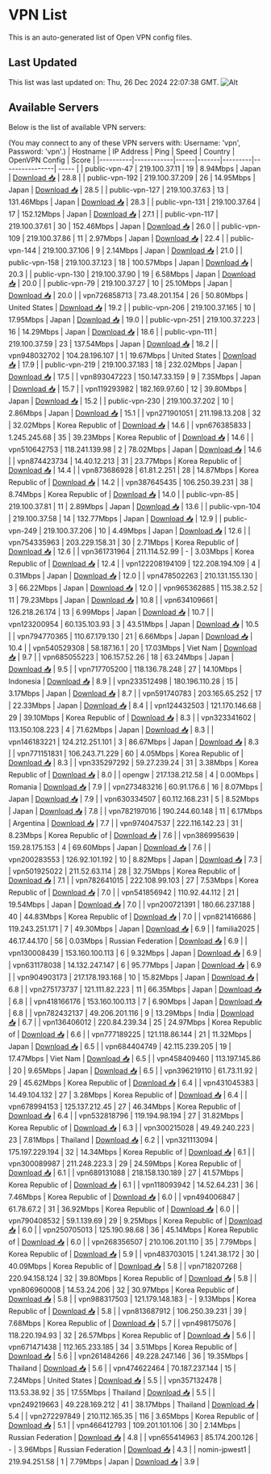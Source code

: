 # VPN List

This is an auto-generated list of Open VPN config files.

## Last Updated

This list was last updated on: Thu, 26 Dec 2024 22:07:38 GMT.
![Alt](https://repobeats.axiom.co/api/embed/186b98318ef1479477931607c1ad7d823f12451f.svg "Repobeats analytics image")

## Available Servers

Below is the list of available VPN servers:

(You may connect to any of these VPN servers with: Username: 'vpn', Password: 'vpn'.)
| Hostname | IP Address | Ping | Speed | Country | OpenVPN Config | Score |
|----------|------------|------|-------|---------|----------------| ----- |
| public-vpn-47 | 219.100.37.11 | 19 | 8.94Mbps | Japan | [Download 📥](./configs/server_0_JP.ovpn) | 28.8 |
| public-vpn-192 | 219.100.37.209 | 26 | 14.95Mbps | Japan | [Download 📥](./configs/server_1_JP.ovpn) | 28.5 |
| public-vpn-127 | 219.100.37.63 | 13 | 131.46Mbps | Japan | [Download 📥](./configs/server_2_JP.ovpn) | 28.3 |
| public-vpn-131 | 219.100.37.64 | 17 | 152.12Mbps | Japan | [Download 📥](./configs/server_3_JP.ovpn) | 27.1 |
| public-vpn-117 | 219.100.37.61 | 30 | 152.46Mbps | Japan | [Download 📥](./configs/server_4_JP.ovpn) | 26.0 |
| public-vpn-109 | 219.100.37.86 | 11 | 2.97Mbps | Japan | [Download 📥](./configs/server_5_JP.ovpn) | 22.4 |
| public-vpn-144 | 219.100.37.106 | 9 | 2.14Mbps | Japan | [Download 📥](./configs/server_6_JP.ovpn) | 21.0 |
| public-vpn-158 | 219.100.37.123 | 18 | 100.57Mbps | Japan | [Download 📥](./configs/server_7_JP.ovpn) | 20.3 |
| public-vpn-130 | 219.100.37.90 | 19 | 6.58Mbps | Japan | [Download 📥](./configs/server_8_JP.ovpn) | 20.0 |
| public-vpn-79 | 219.100.37.27 | 10 | 25.10Mbps | Japan | [Download 📥](./configs/server_9_JP.ovpn) | 20.0 |
| vpn726858713 | 73.48.201.154 | 26 | 50.80Mbps | United States | [Download 📥](./configs/server_10_US.ovpn) | 19.2 |
| public-vpn-206 | 219.100.37.165 | 10 | 17.95Mbps | Japan | [Download 📥](./configs/server_11_JP.ovpn) | 19.0 |
| public-vpn-251 | 219.100.37.223 | 16 | 14.29Mbps | Japan | [Download 📥](./configs/server_12_JP.ovpn) | 18.6 |
| public-vpn-111 | 219.100.37.59 | 23 | 137.54Mbps | Japan | [Download 📥](./configs/server_13_JP.ovpn) | 18.2 |
| vpn948032702 | 104.28.196.107 | 1 | 19.67Mbps | United States | [Download 📥](./configs/server_14_US.ovpn) | 17.9 |
| public-vpn-219 | 219.100.37.183 | 18 | 232.02Mbps | Japan | [Download 📥](./configs/server_15_JP.ovpn) | 17.5 |
| vpn893047223 | 150.147.33.159 | 9 | 7.35Mbps | Japan | [Download 📥](./configs/server_16_JP.ovpn) | 15.7 |
| vpn119293982 | 182.169.97.60 | 12 | 39.80Mbps | Japan | [Download 📥](./configs/server_17_JP.ovpn) | 15.2 |
| public-vpn-230 | 219.100.37.202 | 10 | 2.86Mbps | Japan | [Download 📥](./configs/server_18_JP.ovpn) | 15.1 |
| vpn271901051 | 211.198.13.208 | 32 | 32.02Mbps | Korea Republic of | [Download 📥](./configs/server_19_KR.ovpn) | 14.6 |
| vpn676385833 | 1.245.245.68 | 35 | 39.23Mbps | Korea Republic of | [Download 📥](./configs/server_20_KR.ovpn) | 14.6 |
| vpn510642753 | 118.241.139.98 | 2 | 78.02Mbps | Japan | [Download 📥](./configs/server_21_JP.ovpn) | 14.6 |
| vpn874423734 | 14.40.12.213 | 31 | 23.77Mbps | Korea Republic of | [Download 📥](./configs/server_22_KR.ovpn) | 14.4 |
| vpn873686928 | 61.81.2.251 | 28 | 14.87Mbps | Korea Republic of | [Download 📥](./configs/server_23_KR.ovpn) | 14.2 |
| vpn387645435 | 106.250.39.231 | 38 | 8.74Mbps | Korea Republic of | [Download 📥](./configs/server_24_KR.ovpn) | 14.0 |
| public-vpn-85 | 219.100.37.81 | 11 | 2.89Mbps | Japan | [Download 📥](./configs/server_25_JP.ovpn) | 13.6 |
| public-vpn-104 | 219.100.37.58 | 14 | 132.77Mbps | Japan | [Download 📥](./configs/server_26_JP.ovpn) | 12.9 |
| public-vpn-249 | 219.100.37.206 | 10 | 4.49Mbps | Japan | [Download 📥](./configs/server_27_JP.ovpn) | 12.6 |
| vpn754335963 | 203.229.158.31 | 30 | 2.71Mbps | Korea Republic of | [Download 📥](./configs/server_28_KR.ovpn) | 12.6 |
| vpn361731964 | 211.114.52.99 | - | 3.03Mbps | Korea Republic of | [Download 📥](./configs/server_29_KR.ovpn) | 12.4 |
| vpn122208194109 | 122.208.194.109 | 4 | 0.31Mbps | Japan | [Download 📥](./configs/server_30_JP.ovpn) | 12.0 |
| vpn478502263 | 210.131.155.130 | 3 | 66.22Mbps | Japan | [Download 📥](./configs/server_31_JP.ovpn) | 12.0 |
| vpn965362885 | 115.38.2.52 | 11 | 79.23Mbps | Japan | [Download 📥](./configs/server_32_JP.ovpn) | 10.8 |
| vpn634109661 | 126.218.26.174 | 13 | 6.99Mbps | Japan | [Download 📥](./configs/server_33_JP.ovpn) | 10.7 |
| vpn123200954 | 60.135.103.93 | 3 | 43.51Mbps | Japan | [Download 📥](./configs/server_34_JP.ovpn) | 10.5 |
| vpn794770365 | 110.67.179.130 | 21 | 6.66Mbps | Japan | [Download 📥](./configs/server_35_JP.ovpn) | 10.4 |
| vpn540529308 | 58.187.16.1 | 20 | 17.03Mbps | Viet Nam | [Download 📥](./configs/server_36_VN.ovpn) | 9.7 |
| vpn685055223 | 106.157.52.26 | 18 | 63.24Mbps | Japan | [Download 📥](./configs/server_37_JP.ovpn) | 9.5 |
| vpn717705200 | 118.136.78.248 | 27 | 14.10Mbps | Indonesia | [Download 📥](./configs/server_38_ID.ovpn) | 8.9 |
| vpn233512498 | 180.196.110.28 | 15 | 3.17Mbps | Japan | [Download 📥](./configs/server_39_JP.ovpn) | 8.7 |
| vpn591740783 | 203.165.65.252 | 17 | 22.33Mbps | Japan | [Download 📥](./configs/server_40_JP.ovpn) | 8.4 |
| vpn124432503 | 121.170.146.68 | 29 | 39.10Mbps | Korea Republic of | [Download 📥](./configs/server_41_KR.ovpn) | 8.3 |
| vpn323341602 | 113.150.108.223 | 4 | 71.62Mbps | Japan | [Download 📥](./configs/server_42_JP.ovpn) | 8.3 |
| vpn146183221 | 124.212.251.101 | 3 | 86.67Mbps | Japan | [Download 📥](./configs/server_43_JP.ovpn) | 8.3 |
| vpn771151831 | 106.243.71.229 | 60 | 4.05Mbps | Korea Republic of | [Download 📥](./configs/server_44_KR.ovpn) | 8.3 |
| vpn335297292 | 59.27.239.24 | 31 | 3.38Mbps | Korea Republic of | [Download 📥](./configs/server_45_KR.ovpn) | 8.0 |
| opengw | 217.138.212.58 | 4 | 0.00Mbps | Romania | [Download 📥](./configs/server_46_RO.ovpn) | 7.9 |
| vpn273483216 | 60.91.176.6 | 16 | 8.07Mbps | Japan | [Download 📥](./configs/server_47_JP.ovpn) | 7.9 |
| vpn630334507 | 60.112.168.231 | 5 | 8.52Mbps | Japan | [Download 📥](./configs/server_48_JP.ovpn) | 7.8 |
| vpn782197016 | 190.244.60.148 | 11 | 6.17Mbps | Argentina | [Download 📥](./configs/server_49_AR.ovpn) | 7.7 |
| vpn974047537 | 222.116.142.23 | 31 | 8.23Mbps | Korea Republic of | [Download 📥](./configs/server_50_KR.ovpn) | 7.6 |
| vpn386995639 | 159.28.175.153 | 4 | 69.60Mbps | Japan | [Download 📥](./configs/server_51_JP.ovpn) | 7.6 |
| vpn200283553 | 126.92.101.192 | 10 | 8.82Mbps | Japan | [Download 📥](./configs/server_52_JP.ovpn) | 7.3 |
| vpn501925022 | 211.52.63.114 | 28 | 32.75Mbps | Korea Republic of | [Download 📥](./configs/server_53_KR.ovpn) | 7.1 |
| vpn782641015 | 222.108.99.103 | 27 | 7.53Mbps | Korea Republic of | [Download 📥](./configs/server_54_KR.ovpn) | 7.0 |
| vpn541856942 | 110.92.44.112 | 21 | 19.54Mbps | Japan | [Download 📥](./configs/server_55_JP.ovpn) | 7.0 |
| vpn200721391 | 180.66.237.188 | 40 | 44.83Mbps | Korea Republic of | [Download 📥](./configs/server_56_KR.ovpn) | 7.0 |
| vpn821416686 | 119.243.251.171 | 7 | 49.30Mbps | Japan | [Download 📥](./configs/server_57_JP.ovpn) | 6.9 |
| familia2025 | 46.17.44.170 | 56 | 0.03Mbps | Russian Federation | [Download 📥](./configs/server_58_RU.ovpn) | 6.9 |
| vpn130008439 | 153.160.100.113 | 6 | 9.32Mbps | Japan | [Download 📥](./configs/server_59_JP.ovpn) | 6.9 |
| vpn631178038 | 14.132.247.147 | 6 | 95.77Mbps | Japan | [Download 📥](./configs/server_60_JP.ovpn) | 6.9 |
| vpn904903173 | 217.178.193.168 | 10 | 15.82Mbps | Japan | [Download 📥](./configs/server_61_JP.ovpn) | 6.8 |
| vpn275173737 | 121.111.82.223 | 11 | 66.35Mbps | Japan | [Download 📥](./configs/server_62_JP.ovpn) | 6.8 |
| vpn418166176 | 153.160.100.113 | 7 | 6.90Mbps | Japan | [Download 📥](./configs/server_63_JP.ovpn) | 6.8 |
| vpn782432137 | 49.206.201.116 | 9 | 13.29Mbps | India | [Download 📥](./configs/server_64_IN.ovpn) | 6.7 |
| vpn136406012 | 220.84.239.34 | 25 | 24.97Mbps | Korea Republic of | [Download 📥](./configs/server_65_KR.ovpn) | 6.6 |
| vpn777189225 | 121.118.86.144 | 21 | 11.32Mbps | Japan | [Download 📥](./configs/server_66_JP.ovpn) | 6.5 |
| vpn684404749 | 42.115.239.205 | 19 | 17.47Mbps | Viet Nam | [Download 📥](./configs/server_67_VN.ovpn) | 6.5 |
| vpn458409460 | 113.197.145.86 | 20 | 9.65Mbps | Japan | [Download 📥](./configs/server_68_JP.ovpn) | 6.5 |
| vpn396219110 | 61.73.11.92 | 29 | 45.62Mbps | Korea Republic of | [Download 📥](./configs/server_69_KR.ovpn) | 6.4 |
| vpn431045383 | 14.49.104.132 | 27 | 3.28Mbps | Korea Republic of | [Download 📥](./configs/server_70_KR.ovpn) | 6.4 |
| vpn678994153 | 125.137.212.45 | 27 | 46.34Mbps | Korea Republic of | [Download 📥](./configs/server_71_KR.ovpn) | 6.4 |
| vpn532818796 | 119.194.98.194 | 27 | 31.82Mbps | Korea Republic of | [Download 📥](./configs/server_72_KR.ovpn) | 6.3 |
| vpn300215028 | 49.49.240.223 | 23 | 7.81Mbps | Thailand | [Download 📥](./configs/server_73_TH.ovpn) | 6.2 |
| vpn321113094 | 175.197.229.194 | 32 | 14.34Mbps | Korea Republic of | [Download 📥](./configs/server_74_KR.ovpn) | 6.1 |
| vpn300089987 | 211.248.223.3 | 29 | 24.59Mbps | Korea Republic of | [Download 📥](./configs/server_75_KR.ovpn) | 6.1 |
| vpn689131088 | 218.158.130.189 | 27 | 41.57Mbps | Korea Republic of | [Download 📥](./configs/server_76_KR.ovpn) | 6.1 |
| vpn118093942 | 14.52.64.231 | 36 | 7.46Mbps | Korea Republic of | [Download 📥](./configs/server_77_KR.ovpn) | 6.0 |
| vpn494006847 | 61.78.67.2 | 31 | 36.92Mbps | Korea Republic of | [Download 📥](./configs/server_78_KR.ovpn) | 6.0 |
| vpn790408532 | 59.1.139.69 | 29 | 9.25Mbps | Korea Republic of | [Download 📥](./configs/server_79_KR.ovpn) | 6.0 |
| vpn250705013 | 125.190.98.68 | 36 | 45.14Mbps | Korea Republic of | [Download 📥](./configs/server_80_KR.ovpn) | 6.0 |
| vpn268356507 | 210.106.201.110 | 35 | 7.79Mbps | Korea Republic of | [Download 📥](./configs/server_81_KR.ovpn) | 5.9 |
| vpn483703015 | 1.241.38.172 | 30 | 40.09Mbps | Korea Republic of | [Download 📥](./configs/server_82_KR.ovpn) | 5.8 |
| vpn718207268 | 220.94.158.124 | 32 | 39.80Mbps | Korea Republic of | [Download 📥](./configs/server_83_KR.ovpn) | 5.8 |
| vpn806960008 | 14.53.24.206 | 32 | 30.97Mbps | Korea Republic of | [Download 📥](./configs/server_84_KR.ovpn) | 5.8 |
| vpn988317503 | 121.179.148.183 | - | 9.13Mbps | Korea Republic of | [Download 📥](./configs/server_85_KR.ovpn) | 5.8 |
| vpn813687912 | 106.250.39.231 | 39 | 7.68Mbps | Korea Republic of | [Download 📥](./configs/server_86_KR.ovpn) | 5.7 |
| vpn498175076 | 118.220.194.93 | 32 | 26.57Mbps | Korea Republic of | [Download 📥](./configs/server_87_KR.ovpn) | 5.6 |
| vpn671471438 | 112.165.233.185 | 34 | 3.51Mbps | Korea Republic of | [Download 📥](./configs/server_88_KR.ovpn) | 5.6 |
| vpn261484266 | 49.228.247.146 | 36 | 19.35Mbps | Thailand | [Download 📥](./configs/server_89_TH.ovpn) | 5.6 |
| vpn474622464 | 70.187.237.144 | 15 | 7.24Mbps | United States | [Download 📥](./configs/server_90_US.ovpn) | 5.5 |
| vpn357132478 | 113.53.38.92 | 35 | 17.55Mbps | Thailand | [Download 📥](./configs/server_91_TH.ovpn) | 5.5 |
| vpn249219663 | 49.228.169.212 | 41 | 38.17Mbps | Thailand | [Download 📥](./configs/server_92_TH.ovpn) | 5.4 |
| vpn272297849 | 210.112.165.35 | 116 | 3.65Mbps | Korea Republic of | [Download 📥](./configs/server_93_KR.ovpn) | 5.1 |
| vpn466412793 | 109.201.101.106 | 30 | 2.14Mbps | Russian Federation | [Download 📥](./configs/server_94_RU.ovpn) | 4.8 |
| vpn655414963 | 85.174.200.126 | - | 3.96Mbps | Russian Federation | [Download 📥](./configs/server_95_RU.ovpn) | 4.3 |
| nomin-jpwest1 | 219.94.251.58 | 1 | 7.79Mbps | Japan | [Download 📥](./configs/server_96_JP.ovpn) | 3.9 |
